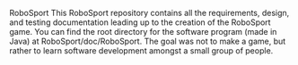 RoboSport
This RoboSport repository contains all the requirements, design, and testing documentation leading up to the creation of the RoboSport game. You can find the root directory for the software program (made in Java) at RoboSport/doc/RoboSport. 
The goal was not to make a game, but rather to learn software development amongst a small group of people.
